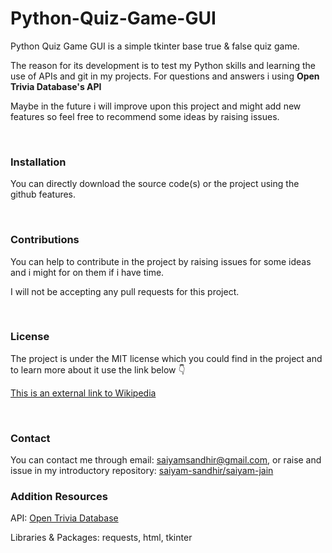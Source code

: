 <h1>Python-Quiz-Game-GUI</h1>

<p>Python Quiz Game GUI is a simple tkinter base true & false quiz game. </p>
<p>The reason for its development is to test my Python skills and learning the use of APIs and git in my projects. For questions and answers i using <b>Open Trivia Database's API</b></p>
<p>Maybe in the future i will improve upon this project and might add new features so feel free to recommend some ideas by raising issues.</p>

</br>

<h3>Installation</h3>

<p>You can directly download the source code(s) or the project using the github features.</p>

</br>

<h3>Contributions</h3>

<p>You can help to contribute in the project by raising issues for some ideas and i might for on them if i have time. 
<p>I will not be accepting any pull requests for this project.</p>

</br>

<h3>License</h3>

<p>The project is under the MIT license which you could find in the project and to learn more about it use the link below 👇</p>

[This is an external link to Wikipedia](https://en.wikipedia.org/wiki/MIT_License)

</br>

<h3>Contact</h3>

<p>You can contact me through email: <a href="mailto: saiyamsandhir@gmail.com">saiyamsandhir@gmail.com</a>, or raise and issue in my introductory repository: <a href = "https://github.com/saiyam-sandhir/saiyam-jain">saiyam-sandhir/saiyam-jain</a>

</br>

<h3>Addition Resources</h3>

<p>API: <a href="https://opentdb.com/">Open Trivia Database</a></p>
<p>Libraries & Packages: requests, html, tkinter</p>

</br>
